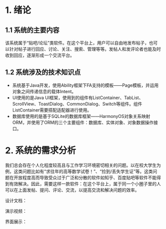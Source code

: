# 1. 绪论
## 1.1 系统的主要内容
该系统属于“贴吧/论坛”类软件。在这个平台上，用户可以自由地发布帖子，也可以针对帖子进行回应、讨论、关注、搜索、管理等等。发帖人和发评论者也能及时收到回应，逐渐形成一个交流平台。
## 1.2 系统涉及的技术知识点
- 系统基于Java开发，使用Ability框架下FA支持的模板——Page模板，并运用对象之间传递信息的载体Intent。
- UI使用的是Java UI框架，使用到的组件有ListContainer、TabList、ScrollView、ToastDialog、CommonDialog、Switch等组件。组件ListContainer需要搭配适配器进行使用。
- 数据库使用的是基于SQLite的数据库框架——HarmonyOS对象关系映射ORM，并使用了ORM的三个主要组件：数据库、实体对象、对象数据操作接口。
# 2. 系统的需求分析
我们总会存在个人化程度较高且与工作学习环境密切相关的问题。以在校大学生为例，这类问题比如有“求往年的高等数学试卷！”、“捡到/丢失学生证”等。这类问题在开放程度高而导致受众过于广泛和分散的软件如知乎、百度贴吧等软件不能得到有效解决。因此，需要这样一款软件：在这个平台上，属于同一个小圈子里的人可以在上面发帖、提问、评论、交流，以提高交流和解决问题的效率。

设计文档：

演示视频：

界面展示：